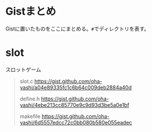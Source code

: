 <!-- [:contents] はてなブログ用目次タグ -->
# Gistまとめ
Gistに置いたものをここにまとめる。`#`でディレクトリを表す。

# slot
スロットゲーム
> slot.c
> https://gist.github.com/oha-yashi/a04e89335fc1c6b64c009deb2884a40d
>
> define.h
> https://gist.github.com/oha-yashi/4ebe213cc85770e9c9d93d3be5a0e1bf
>
> makefile
> https://gist.github.com/oha-yashi/6d5557edcc72c0bb080b580e055eadec

